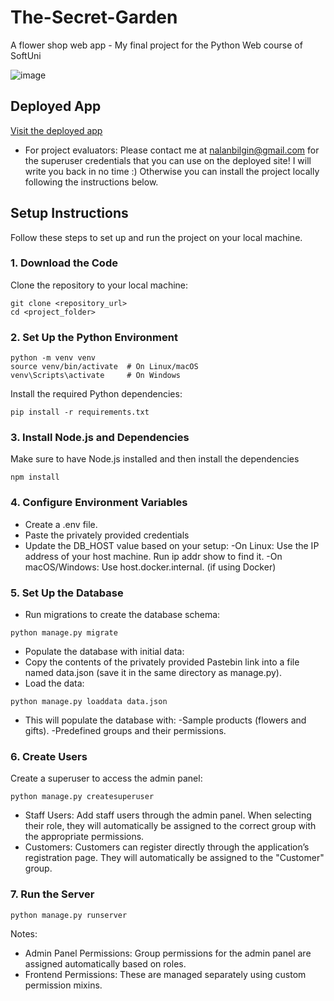 # The-Secret-Garden
A flower shop web app - My final project for the Python Web course of SoftUni

![image](https://github.com/user-attachments/assets/04b5b2e4-6103-4581-b8dc-d73644ec1a38)

## Deployed App
[Visit the deployed app](https://thesecretgarden-bnf4g7hkcrdwajea.italynorth-01.azurewebsites.net/)
- For project evaluators: Please contact me at nalanbilgin@gmail.com for the superuser credentials that you can use on the deployed site! I will write you back in no time :) Otherwise you can install the project locally following the instructions below.

## **Setup Instructions**

Follow these steps to set up and run the project on your local machine.

### **1. Download the Code**
Clone the repository to your local machine:
```
git clone <repository_url>
cd <project_folder>
```

### **2. Set Up the Python Environment**
```
python -m venv venv
source venv/bin/activate  # On Linux/macOS
venv\Scripts\activate     # On Windows
```

Install the required Python dependencies:
```
pip install -r requirements.txt
```

### **3. Install Node.js and Dependencies**
Make sure to have Node.js installed and then install the dependencies
```
npm install
```

### **4. Configure Environment Variables**
- Create a .env file.
- Paste the privately provided credentials
- Update the DB_HOST value based on your setup:
  -On Linux: Use the IP address of your host machine. Run ip addr show to find it.
  -On macOS/Windows: Use host.docker.internal. (if using  Docker)

### **5. Set Up the Database**
- Run migrations to create the database schema:
```
python manage.py migrate
```
- Populate the database with initial data:
- Copy the contents of the privately provided Pastebin link into a file named data.json (save it in the same directory as manage.py).
- Load the data:
```
python manage.py loaddata data.json
```
- This will populate the database with:
  -Sample products (flowers and gifts).
  -Predefined groups and their permissions.

### **6. Create Users**
Create a superuser to access the admin panel:
```
python manage.py createsuperuser
```
- Staff Users: Add staff users through the admin panel. When selecting their role, they will automatically be assigned to the correct group with the appropriate permissions.
- Customers: Customers can register directly through the application’s registration page. They will automatically be assigned to the "Customer" group.

### **7. Run the Server**
```
python manage.py runserver
```
Notes:
- Admin Panel Permissions: Group permissions for the admin panel are assigned automatically based on roles.
- Frontend Permissions: These are managed separately using custom permission mixins.
